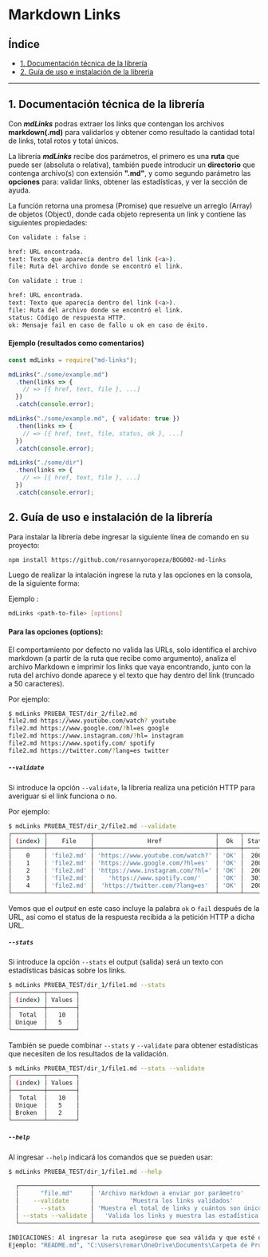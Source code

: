 # Markdown Links

## Índice

* [1. Documentación técnica de la librería](#2-Documentación_técnica)
* [2. Guía de uso e instalación de la librería](#3-Guía_de_uso_e_instalación_de_la_librería)

***
## 1. Documentación técnica de la librería

Con ***mdLinks*** podras extraer los links que contengan los archivos **markdown(.md)** para validarlos y obtener como resultado la cantidad total de links, total rotos y total únicos.

La librería ***mdLinks*** recibe dos parámetros, el primero es una **ruta** que puede ser (absoluta o relativa), también puede introducir un **directorio** que contenga archivo(s) con extensión **".md"**, y como segundo parámetro las **opciones** para: validar links, obtener las estadísticas, y ver la sección de ayuda. 

La función retorna una promesa (Promise) que resuelve un arreglo (Array) de objetos (Object), donde cada objeto representa un link y contiene las siguientes propiedades:

```sh
Con validate : false :

href: URL encontrada.
text: Texto que aparecía dentro del link (<a>).
file: Ruta del archivo donde se encontró el link.
```
```sh
Con validate : true :

href: URL encontrada.
text: Texto que aparecía dentro del link (<a>).
file: Ruta del archivo donde se encontró el link.
status: Código de respuesta HTTP.
ok: Mensaje fail en caso de fallo u ok en caso de éxito.
```

#### Ejemplo (resultados como comentarios)

```js
const mdLinks = require("md-links");

mdLinks("./some/example.md")
  .then(links => {
    // => [{ href, text, file }, ...]
  })
  .catch(console.error);

mdLinks("./some/example.md", { validate: true })
  .then(links => {
    // => [{ href, text, file, status, ok }, ...]
  })
  .catch(console.error);

mdLinks("./some/dir")
  .then(links => {
    // => [{ href, text, file }, ...]
  })
  .catch(console.error);
```

## 2. Guía de uso e instalación de la librería

Para instalar la librería debe ingresar la siguiente línea de comando en su proyecto:

```sh
npm install https://github.com/rosannyoropeza/BOG002-md-links
```

Luego de realizar la intalación ingrese la ruta y las opciones en la consola, de la siguiente forma:

Ejemplo : 
```sh 
mdLinks <path-to-file> [options]
```

#### Para las opciones (options):

El comportamiento por defecto no valida las URLs, solo identifica el archivo markdown (a partir de la ruta que recibe como argumento), analiza el archivo Markdown e imprimir los links que vaya encontrando, junto con la ruta del archivo donde aparece y el texto que hay dentro del link (truncado a 50 caracteres).

Por ejemplo:

```sh
$ mdLinks PRUEBA_TEST/dir_2/file2.md 
file2.md https://www.youtube.com/watch? youtube
file2.md https://www.google.com/?hl=es google
file2.md https://www.instagram.com/?hl= instagram
file2.md https://www.spotify.com/ spotify
file2.md https://twitter.com/?lang=es twitter
```
##### `--validate`

Si introduce la opción `--validate`, la libreria realiza una petición HTTP para
averiguar si el link funciona o no. 

Por ejemplo:

```sh
$ mdLinks PRUEBA_TEST/dir_2/file2.md --validate
┌─────────┬────────────┬──────────────────────────────────┬──────┬────────┬─────────────┐
│ (index) │    File    │               Href               │  Ok  │ Status │    Text     │
├─────────┼────────────┼──────────────────────────────────┼──────┼────────┼─────────────┤
│    0    │ 'file2.md' │ 'https://www.youtube.com/watch?' │ 'OK' │  200   │  'youtube'  │
│    1    │ 'file2.md' │ 'https://www.google.com/?hl=es'  │ 'OK' │  200   │  'google'   │
│    2    │ 'file2.md' │ 'https://www.instagram.com/?hl=' │ 'OK' │  200   │ 'instagram' │
│    3    │ 'file2.md' │    'https://www.spotify.com/'    │ 'OK' │  301   │  'spotify'  │
│    4    │ 'file2.md' │  'https://twitter.com/?lang=es'  │ 'OK' │  200   │  'twitter'  │
└─────────┴────────────┴──────────────────────────────────┴──────┴────────┴─────────────┘
```

Vemos que el _output_ en este caso incluye la palabra `ok` o `fail` después de
la URL, así como el status de la respuesta recibida a la petición HTTP a dicha
URL.

##### `--stats`

Si introduce la opción `--stats` el output (salida) será un texto con estadísticas
básicas sobre los links.

```sh
$ mdLinks PRUEBA_TEST/dir_1/file1.md --stats
┌─────────┬────────┐
│ (index) │ Values │
├─────────┼────────┤
│  Total  │   10   │
│ Unique  │   5    │
└─────────┴────────┘
```

También se puede combinar `--stats` y `--validate` para obtener estadísticas que
necesiten de los resultados de la validación.

```sh
$ mdLinks PRUEBA_TEST/dir_1/file1.md --stats --validate
┌─────────┬────────┐
│ (index) │ Values │
├─────────┼────────┤
│  Total  │   10   │
│ Unique  │   5    │
│ Broken  │   2    │
└─────────┴────────┘
```

##### `--help`

Al ingresar `--help` indicará los comandos que se pueden usar:

```sh
$ mdLinks PRUEBA_TEST/dir_1/file1.md --help

  ┌────────────────────┬──────────────────────────────────────────────────┐
  │      "file.md"     │ 'Archivo markdown a enviar por parámetro'        │
  │    --validate      │          'Muestra los links validados'           │
  │      --stats       │ 'Muestra el total de links y cuántos son únicos' │
  │ --stats --validate │   'Valida los links y muestra las estadística'   │
  └────────────────────┴──────────────────────────────────────────────────┘

INDICACIONES: Al ingresar la ruta asegúrese que sea válida y que esté dentro de comillas.
Ejemplo: "README.md", "C:\Users\romar\OneDrive\Documents\Carpeta de Prueba de directorio".
```